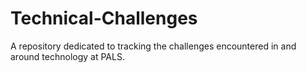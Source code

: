 # Technical-Challenges
A repository dedicated to tracking the challenges encountered in and around technology at PALS.
